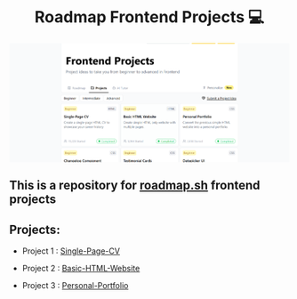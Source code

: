 <h1 align="center"> Roadmap Frontend Projects 💻</h1>
<p align="center">
<img align="center" width="720px" src="./banner.png" alt="Banner Image">
</p>

## This is a repository for [roadmap.sh](https://roadmap.sh/) frontend projects

<h2> Projects: </h2>

-   Project 1 : [Single-Page-CV](https://roadmap.sh/projects/single-page-cv)

-   Project 2 : [Basic-HTML-Website](https://roadmap.sh/projects/basic-html-website)

-   Project 3 : [Personal-Portfolio](https://roadmap.sh/projects/portfolio-website)
